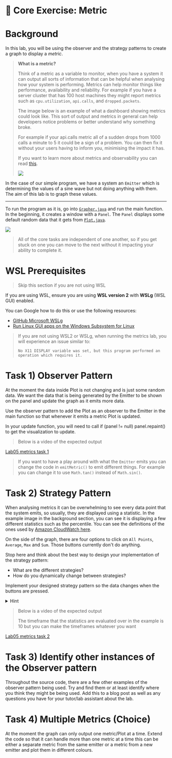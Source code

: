 # 👀 Core Exercise: Metric

# Background

In this lab, you will be using the observer and the strategy patterns to create a graph to display a _metric_.

> **What is a metric?**
>
> Think of a metric as a variable to monitor, when you have a system it can output all sorts of information that can be helpful when analysing how your system is performing. Metrics can help monitor things like performance, availability and reliability. For example if you have a server cluster that has 100 host machines they might report metrics such as `cpu.utilization`, `api.calls`, and `dropped.packets`.
>
> The image below is an example of what a dashboard showing metrics could look like. This sort of output and metrics in general can help developers notice problems or better understand why something broke.
>
> For example if your api.calls metric all of a sudden drops from 1000 calls a minute to 5 it could be a sign of a problem. You can then fix it without your users having to inform you, minimising the impact it has.
>
> If you want to learn more about metrics and observability you can read [this](https://iamondemand.com/blog/the-3-pillars-of-system-observability-logs-metrics-and-tracing/).
>
> ![](/images/Metrics.png)

In the case of our simple program, we have a system an `Emitter` which is determining the values of a sine wave but not doing anything with them. The aim of this lab is to graph these values.

---

To run the program as it is, go into [`Grapher.java`](/src/main/java/metrics/graphing/Grapher.java) and run the main function. In the beginning, it creates a window with a `Panel`. The `Panel` displays some default random data that it gets from [`Plot.java`](/src/main/java/metrics/Plot.java).

![](/images/PlotExample.png)

> All of the core tasks are independent of one another, so if you get stuck on one you can move to the next without it impacting your ability to complete it.

# WSL Prerequisites

> Skip this section if you are not using WSL

If you are using WSL, ensure you are using **WSL version 2** with **WSLg** (WSL GUI) enabled.

You can Google how to do this or use the following resources:

- [GitHub Microsoft WSLg](https://github.com/microsoft/wslg)
- [Run Linux GUI apps on the Windows Subsystem for Linux](https://learn.microsoft.com/en-us/windows/wsl/tutorials/gui-apps)

> If you are not using WSL2 or WSLg, when running the metrics lab, you will experience an issue similar to:
>
> ```
> No X11 DISPLAY variable was set, but this program performed an operation which requires it.
> ```

# Task 1) Observer Pattern

At the moment the data inside Plot is not changing and is just some random data. We want the data that is being generated by the Emitter to be shown on the panel and update the graph as it emits more data.

Use the observer pattern to add the Plot as an observer to the Emitter in the main function so that whenever it emits a metric Plot is updated.

In your update function, you will need to call if (panel != null) panel.repaint() to get the visualization to update.

> Below is a video of the expected output

[Lab05 metrics task 1](https://youtu.be/xKbvCJNUHSk)

> If you want to have a play around with what the `Emitter` emits you can change the code in `emitMetric()` to emit different things. For example you can change it to use `Math.tan()` instead of `Math.sin()`.

# Task 2) Strategy Pattern

When analysing metrics it can be overwhelming to see every data point that the system emits, so usually, they are displayed using a statistic. In the example image in the background section, you can see it is displaying a few different statistics such as the percentile. You can see the definitions of the ones used by [Amazon CloudWatch here](https://docs.aws.amazon.com/AmazonCloudWatch/latest/monitoring/Statistics-definitions.html).

On the side of the graph, there are four options to click on `All Points`, `Average`, `Max` and `Sum`. Those buttons currently don't do anything.

Stop here and think about the best way to design your implementation of the strategy pattern:

- What are the different strategies?
- How do you dynamically change between strategies?

Implement your designed strategy pattern so the data changes when the buttons are pressed.

<details>
  <summary>Hint</summary>
  <ul>
    <li>
      Inside of <code>Panel</code> in <code>paintData()</code> before
      <code>emitterData</code> is printed out on the graph. Use the strategy pattern
      to update this data depending on which option is selected from the above
      options over a given time frame to create new data points.
    </li>
  </ul>

```java
private void paintData(Graphics2D g) {
  List<Double> emitterData = plot.getData();

  // TODO change data based on statistic

  double x = (double) (getWidth() - 2 * marg) / (emitterData.size() - 1);
  double scale = (double) (getHeight() - 2 * marg) / (Math.max(Math.abs(getMinValue(emitterData)), Math.abs(getMaxValue(emitterData))) * 2);
  paintGridLines(g, emitterData);
  g.setColor(Color.RED);

  // set points to the graph
  for (int i = 0; i < emitterData.size(); i++) {
      double x1 = marg + i * x;
      double y1 = getHeight() / 2 + emitterData.get(i) * scale;
      g.fill(new Ellipse2D.Double(x1 - pointWidth / 2, y1 - pointWidth / 2, pointWidth, pointWidth));
  }
}
```

For example:

```
emitterData = [0, 1, 2, 3, 4, 5, 2, 4, 7, 9, 1]
// Sum strategy over the time frame of 5 units
emitterData = [10, 27]
```

If the data doesn't fit nicely, ignore the remainder of the data points.

---

To update which strategy is used when the corresponding button is pressed, use the <code>valueChanged()</code> function inside of <code>Grapher</code> in the <code>createControlPanel()</code> function.

</details>

> Below is a video of the expected output
>
> The timeframe that the statistics are evaluated over in the example is 10 but you can make the timeframes whatever you want

[Lab05 metrics task 2](https://youtu.be/o2GhAIEdYwE)

# Task 3) Identify other instances of the Observer pattern

Throughout the source code, there are a few other examples of the observer pattern being used. Try and find them or at least identify where you think they might be being used. Add this to a blog post as well as any questions you have for your tutor/lab assistant about the lab.

# Task 4) Multiple Metrics (Choice)

At the moment the graph can only output one metric/Plot at a time. Extend the code so that it can handle more than one metric at a time this can be either a separate metric from the same emitter or a metric from a new emitter and plot them in different colours.
